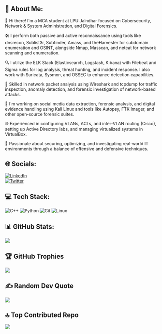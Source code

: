 ## 💫 About Me:
👋 Hi there! I'm a MCA student at LPU Jalndhar focused on Cybersecurity, Network & System Administration, and Digital Forensics.

🛠️ I perform both passive and active reconnaissance using tools like dnsrecon, Sublist3r, Subfinder, Amass, and theHarvester for subdomain enumeration and OSINT, alongside Nmap, Masscan, and netcat for network   scanning and enumeration.

🔍 I utilize the ELK Stack (Elasticsearch, Logstash, Kibana) with Filebeat and Sigma rules for log analysis, threat hunting, and incident response. I also work with Suricata, Sysmon, and OSSEC to enhance detection capabilities.

📡 Skilled in network packet analysis using Wireshark and tcpdump for traffic inspection, anomaly detection, and forensic investigation of network-based attacks.

🧪 I'm working on social media data extraction, forensic analysis, and digital evidence handling using Kali Linux and tools like Autopsy, FTK Imager, and other open-source forensic suites.

🌐 Experienced in configuring VLANs, ACLs, and inter-VLAN routing (Cisco), setting up Active Directory labs, and managing virtualized systems in VirtualBox.

🚀 Passionate about securing, optimizing, and investigating real-world IT environments through a balance of offensive and defensive techniques.


## 🌐 Socials:
[![LinkedIn](https://img.shields.io/badge/LinkedIn-blue?logo=linkedin&style=for-the-badge)](https://www.linkedin.com/in/samrat7/)  
[![Twitter](https://img.shields.io/badge/Twitter-blue?logo=twitter&style=for-the-badge)](https://x.com/Samrat_SM953)

## 💻 Tech Stack:
![C++](https://img.shields.io/badge/C++-00599C?style=for-the-badge&logo=c%2B%2B&logoColor=white)
![Python](https://img.shields.io/badge/python-%2314354C.svg?style=for-the-badge&logo=python&logoColor=white)
![Git](https://img.shields.io/badge/git-%23F05033.svg?style=for-the-badge&logo=git&logoColor=white)
![Linux](https://img.shields.io/badge/Linux-FCC624?style=for-the-badge&logo=linux&logoColor=black)

## 📊 GitHub Stats:
![](https://github-readme-stats.vercel.app/api?username=yourusername&theme=radical&hide_border=false&include_all_commits=true&count_private=true)

## 🏆 GitHub Trophies
![](https://github-profile-trophy.vercel.app/?username=yourusername&theme=radical&no-frame=true&no-bg=false&margin-w=4)

## ✍️ Random Dev Quote
![](https://quotes-github-readme.vercel.app/api?type=horizontal&theme=radical)

## 🔝 Top Contributed Repo
![](https://github-contributor-stats.vercel.app/api?username=yourusername&limit=1&theme=radical&combine_all_yearly_contributions=true)

<!--
**Kernel-Freak/Kernel-Freak** is a ✨ _special_ ✨ repository because its `README.md` (this file) appears on your GitHub profile.

Here are some ideas to get you started:

- 🔭 I’m currently working on ...
- 🌱 I’m currently learning ...
- 👯 I’m looking to collaborate on ...
- 🤔 I’m looking for help with ...
- 💬 Ask me about ...
- 📫 How to reach me: ...
- 😄 Pronouns: ...
- ⚡ Fun fact: ...
-->
